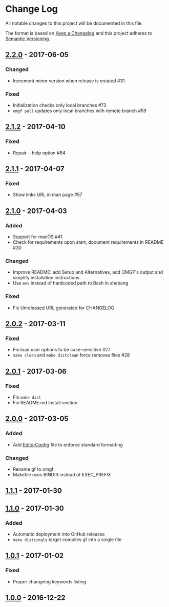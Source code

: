 # Change Log
All notable changes to this project will be documented in this file.

The format is based on [Keep a Changelog](http://keepachangelog.com/)
and this project adheres to [Semantic Versioning](http://semver.org/).
## [2.2.0] - 2017-06-05

### Changed
 - Increment minor version when release is created #31
 
### Fixed
 - Initialization checks only local branches #73
 - `omgf pull` updates only local branches with remote branch #59

## [2.1.2] - 2017-04-10
### Fixed
 - Repair --help option #64

## [2.1.1] - 2017-04-07
### Fixed
 - Show links URL in man page #57

## [2.1.0] - 2017-04-03
### Added
 - Support for macOS #41
 - Check for requirements upon start, document requirements in README #30

### Changed
 - Improve README: add Setup and Alternatives, add OMGF's output and simplify installation instructions.
 - Use `env` instead of hardcoded path to Bash in shebang

### Fixed
 - Fix Unreleased URL generated for CHANGELOG

## [2.0.2] - 2017-03-11
### Fixed
 - Fix load user options to be case-sensitive #27
 - `make clean` and `make distclean` force removes files #28

## [2.0.1] - 2017-03-06
### Fixed
 - Fix `make dist`
 - Fix README.md Install section

## [2.0.0] - 2017-03-05

### Added
 - Add [EditorConfig](http://editorconfig.org/) file to enforce standard formatting

### Changed
 - Rename gf to omgf
 - Makefile uses BINDIR instead of EXEC_PREFIX

## [1.1.1] - 2017-01-30

## [1.1.0] - 2017-01-30
### Added
 - Automatic deployment into GitHub releases
 - `make distsingle` target compiles gf into a single file

## [1.0.1] - 2017-01-02
### Fixed
 - Proper changelog keywords listing

## [1.0.0] - 2016-12-22

[2.2.0]: https://github.com/InternetGuru/omgf/compare/v2.1.2...v2.2.0
[2.1.2]: https://github.com/InternetGuru/omgf/compare/v2.1.1...v2.1.2
[2.1.1]: https://github.com/InternetGuru/omgf/compare/v2.1.0...v2.1.1
[2.1.0]: https://github.com/InternetGuru/omgf/compare/v2.0.2...v2.1.0
[2.0.2]: https://github.com/InternetGuru/omgf/compare/v2.0.1...v2.0.2
[2.0.1]: https://github.com/InternetGuru/omgf/compare/v2.0.0...v2.0.1
[2.0.0]: https://github.com/InternetGuru/omgf.git/compare/v1.1.1...v2.0.0
[1.1.1]: https://github.com/InternetGuru/omgf/compare/v1.1.0...v1.1.1
[1.1.0]: https://github.com/InternetGuru/omgf/compare/v1.0.1...v1.1.0
[1.0.1]: https://github.com/InternetGuru/omgf/compare/v1.0.0...v1.0.1
[1.0.0]: https://github.com/InternetGuru/gf/compare/v0.0.0...v1.0.0

